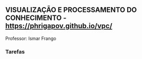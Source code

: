 ## VISUALIZAÇÃO E PROCESSAMENTO DO CONHECIMENTO - https://phrigapov.github.io/vpc/

Professor: Ismar Frango

### Tarefas

<a href="teste.html"></a>
